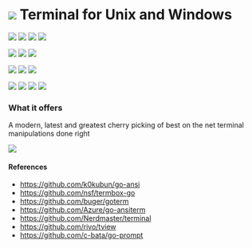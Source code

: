 # ![](https://fonts.gstatic.com/s/i/materialicons/bookmarks/v4/24px.svg) Terminal for Unix and Windows
[![](https://img.shields.io/github/v/release/codemodify/systemkit-terminal?style=flat-square)](https://github.com/codemodify/systemkit-terminal/releases/latest)
![](https://img.shields.io/github/languages/code-size/codemodify/systemkit-terminal?style=flat-square)
![](https://img.shields.io/github/last-commit/codemodify/systemkit-terminal?style=flat-square)
[![](https://img.shields.io/badge/license-0--license-brightgreen?style=flat-square)](https://github.com/codemodify/TheFreeLicense)

![](https://img.shields.io/github/workflow/status/codemodify/systemkit-terminal/qa?style=flat-square)
![](https://img.shields.io/github/issues/codemodify/systemkit-terminal?style=flat-square)
[![](https://goreportcard.com/badge/github.com/codemodify/systemkit-terminal?style=flat-square)](https://goreportcard.com/report/github.com/codemodify/systemkit-terminal)

[![](https://img.shields.io/badge/godoc-reference-brightgreen?style=flat-square)](https://godoc.org/github.com/codemodify/systemkit-terminal)
![](https://img.shields.io/badge/PRs-welcome-brightgreen.svg?style=flat-square)
![](https://img.shields.io/gitter/room/codemodify/systemkit-terminal?style=flat-square)

![](https://img.shields.io/github/contributors/codemodify/systemkit-terminal?style=flat-square)
![](https://img.shields.io/github/stars/codemodify/systemkit-terminal?style=flat-square)
![](https://img.shields.io/github/watchers/codemodify/systemkit-terminal?style=flat-square)
![](https://img.shields.io/github/forks/codemodify/systemkit-terminal?style=flat-square)

### What it offers
A modern, latest and greatest cherry picking of best on the net terminal manipulations done right

[![](https://img.youtube.com/vi/v=dW1N9DcBF-w/0.jpg)](https://www.youtube.com/watch?v=dW1N9DcBF-w)

#### References
- https://github.com/k0kubun/go-ansi
- https://github.com/nsf/termbox-go
- https://github.com/buger/goterm
- https://github.com/Azure/go-ansiterm
- https://github.com/Nerdmaster/terminal
- https://github.com/rivo/tview
- https://github.com/c-bata/go-prompt
